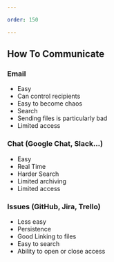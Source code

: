 ```yaml
---

order: 150

---
```


<h2>How To Communicate</h2>

<div>
    <div class="small three-col left fragment">
        <h3>Email</h3>
        <ul>
          <li>Easy</li>
          <li>Can control recipients</li>
          <li>Easy to become chaos</li>
          <li>Search</li>
          <li>Sending files is particularly bad</li>
          <li>Limited access</li>
        </ul>
    </div>
    <div class="small three-col middle fragment">
        <h3>Chat (Google Chat, Slack...)</h3>
        <ul>
          <li>Easy</li>
          <li>Real Time</li>
          <li>Harder Search</li>
          <li>Limited archiving</li>
          <li>Limited access</li>
        </ul>
    </div>
    <div class="small three-col right fragment">
        <h3>Issues (GitHub, Jira, Trello)</h3>
        <ul>
            <li>Less easy</li>
            <li>Persistence</li>
            <li>Good Linking to files</li>
            <li>Easy to search</li>
            <li>Ability to open or close access</li>
        </ul>
    </div>
</div>
    








